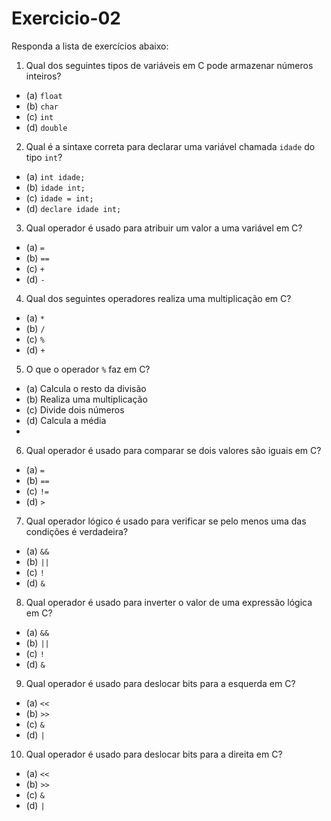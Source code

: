 # Exercicio-02
Responda a lista de exercícios abaixo:

1. Qual dos seguintes tipos de variáveis em C pode armazenar números inteiros?
- (a) `float`
- (b) `char`
- (c) `int`
- (d) `double`

2. Qual é a sintaxe correta para declarar uma variável chamada `idade` do tipo `int`?
- (a) `int idade;`
- (b) `idade int;`
- (c) `idade = int;`
- (d) `declare idade int;`

3. Qual operador é usado para atribuir um valor a uma variável em C?
- (a) `=`
- (b) `==`
- (c) `+`
- (d) `-`

4. Qual dos seguintes operadores realiza uma multiplicação em C?
- (a) `*`
- (b) `/`
- (c) `%`
- (d) `+`

5. O que o operador `%` faz em C?
- (a) Calcula o resto da divisão
- (b) Realiza uma multiplicação
- (c) Divide dois números
- (d) Calcula a média
-

6. Qual operador é usado para comparar se dois valores são iguais em C?
- (a) `=`
- (b) `==`
- (c) `!=`
- (d) `>`

7. Qual operador lógico é usado para verificar se pelo menos uma das condições é verdadeira?
- (a) `&&`
- (b) `||`
- (c) `!`
- (d) `&`

8. Qual operador é usado para inverter o valor de uma expressão lógica em C?
- (a) `&&`
- (b) `||`
- (c) `!`
- (d) `&`

9. Qual operador é usado para deslocar bits para a esquerda em C?
- (a) `<<`
- (b) `>>`
- (c) `&`
- (d) `|`

10. Qual operador é usado para deslocar bits para a direita em C?
- (a) `<<`
- (b) `>>`
- (c) `&`
- (d) `|`
